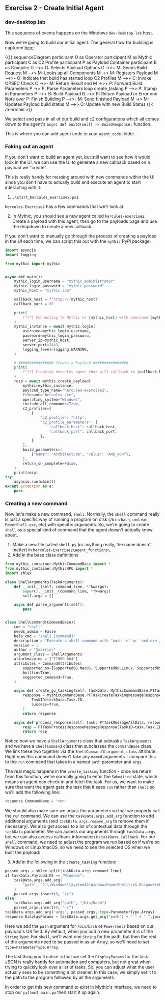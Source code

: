 ## Exercise 2 - Create Initial Agent 

### dev-desktop.lab
This sequence of events happens on the Windows `dev-desktop.lab` host.

Now we're going to build our initial agent. The general flow for building is captured [here](https://docs.mythic-c2.net/message-flow/building-payloads):

{{<mermaid>}}
sequenceDiagram
    participant O as Operator
    participant M as Mythic
    participant C as C2 Profile
    participant P as Payload Container
    participant B as Compiler
    O -->> O: Selects Payload Options
    O ->>+ M: Sends Build Request
    M -->> M: Looks up all Components
    M ->> M: Registers Payload
    M -->>- O: Indicate that build has started
    loop C2 Profiles
        M -->+ C: Invoke OPSEC Check
        C ->>- M: Return Result
    end
    M ->>+ P: Forward Build Parameters
    P ->> P: Parse Parameters
    loop create_tasking
        P -->> P: Stamp in Parameters
        P -->> B: Build Payload
        B -->> P: Return Payload or Error
    end
    Note over P: Finish Building
    P -->>- M: Send finished Payload
    M ->> M: Updates Payload build status
    M -->> O: Update with new Build Status
{{< /mermaid >}}

We select and pass in all of our build and c2 configurations which all comes down to the agent's `async def build(self) -> BuildResponse:` function.

This is where you can add agent code to your `agent_code` folder. 

### Faking out an agent

If you don't want to build an agent yet, but still want to see how it would look in the UI, we can use the UI to generate a new callback based on a payload we "create".

This is really handy for messing around with new commands within the UI since you don't have to actually build and execute an agent to start interacting with it.

1. `.\start_hercules_exercise2.ps1`

`hercules-Exercise2` has a few commands that we'll look at.

2. In Mythic, you should see a new agent called `hercules-exercise2`. Create a payload with this agent, then go to the payloads page and use the dropdown to create a new callback.

If you don't want to manually go through the process of creating a payload in the UI each time, we can script this out with the `mythic` PyPi package:

```python
import asyncio
import logging

from mythic import mythic


async def main():
    mythic_login_username = "mythic_administrator"
    mythic_login_password = "mythic_password"
    mythic_host = "mythic.lab"

    callback_host = f"http://{mythic_host}"
    callback_port = 80

    print(
        f"[*] Connecting to Mythic at {mythic_host} with username {mythic_login_username}"
    )
    mythic_instance = await mythic.login(
        username=mythic_login_username,
        password=mythic_login_password,
        server_ip=mythic_host,
        server_port=7443,
        logging_level=logging.WARNING,
    )

    # ################ Create a Payload ################
    print(
        f"[*] Creating hercules agent that will callback to {callback_host} on port {callback_port}"
    )
    resp = await mythic.create_payload(
        mythic=mythic_instance,
        payload_type_name="hercules-exercise2",
        filename="hercules.exe",
        operating_system="Windows",
        include_all_commands=True,
        c2_profiles=[
            {
                "c2_profile": "http",
                "c2_profile_parameters": {
                    "callback_host": callback_host,
                    "callback_port": callback_port,
                },
            }
        ],
        build_parameters=[
            {"name": "Architecture", "value": "AMD_x64"},
        ],
        return_on_complete=False,
    )
    print(resp)
try:
    asyncio.run(main())
except Exception as e:
    pass
```

### Creating a new command

Now let's make a new command, `shell`. Normally, the `shell` command really is just a specific way of running a program on disk (`/bin/bash`, `cmd.exe`, `PowerShell.exe`, etc) with specific arguments. 
So, we're going to create `shell` as a special kind of command that the agent doesn't actually know about. 

1. Make a new file called `shell.py` (or anything really, the name doesn't matter) in `hercules-Exercise2\agent_functions\`.
2. Add in the base class definitions:

```python
from mythic_container.MythicCommandBase import *
from mythic_container.MythicRPC import *
import shlex

class ShellArguments(TaskArguments):
    def __init__(self, command_line, **kwargs):
        super().__init__(command_line, **kwargs)
        self.args = []

    async def parse_arguments(self):
        pass


class ShellCommand(CommandBase):
    cmd = "shell"
    needs_admin = False
    help_cmd = "shell [command]"
    description = "Execute a shell command with 'bash -c' or 'cmd.exe /c'"
    version = 1
    author = "@xorrior"
    argument_class = ShellArguments
    attackmapping = ["T1059.004"]
    attributes = CommandAttributes(
        supported_os=[SupportedOS.MacOS, SupportedOS.Linux, SupportedOS.Windows],
        builtin=True,
        suggested_command=True,
    )

    async def create_go_tasking(self, taskData: MythicCommandBase.PTTaskMessageAllData) -> MythicCommandBase.PTTaskCreateTaskingMessageResponse:
        response = MythicCommandBase.PTTaskCreateTaskingMessageResponse(
            TaskID=taskData.Task.ID,
            Success=True,
        )
        return response

    async def process_response(self, task: PTTaskMessageAllData, response: any) -> PTTaskProcessResponseMessageResponse:
        resp = PTTaskProcessResponseMessageResponse(TaskID=task.Task.ID, Success=True)
        return resp
```

Notice how we have a `ShellArguments` class that subtasks `TaskArguments` and we have a `ShellCommand` class that subclasses the `CommandBase` class. 
We link these two together via the `ShellCommand`'s `argument_class` attribute. Right now this command doesn't take any `named` arguments - compare this to the `run` command that takes in a named `path` parameter and `args`. 

The real magic happens in the `create_tasking` function - once we return from this function, we're normally going to enter the `Submitted` state, which means an agent can check in and fetch the task. For us, we want to make sure that went the agent gets the task that it sees `run` rather than `shell` so we'll add the following line:

```python
response.CommandName = "run"
```

We should also make sure we adjust the parameters so that we properly call the `run` command. We can use the `taskData.args.add_arg` function to add additional arguments (and `taskData.args.remove_arg` to remove them if necessary). 
We also get access to a lot of contextual data through the `taskData` parameter. We can access our arguments through `taskData.args`, but we can also access callback information in `taskData.Callback`. 
For our `shell` command, we need to adjust the program we run based on if we're on Windows or Linux/macOS, so we need to see the selected OS when we built the payload:

3. Add in the following in the `create_tasking` function:
```python
passed_args = shlex.split(taskData.args.command_line)
if taskData.Payload.OS == "Windows":
    taskData.args.add_arg(
        "path", "C:\\Windows\\System32\WindowsPowerShell\\v1.0\\powershell.exe"
    )
    passed_args.insert(0, "/c")
else:
    taskData.args.add_arg("path", "/bin/bash")
    passed_args.insert(0, "-c")
taskData.args.add_arg("args", passed_args, type=ParameterType.Array)
response.DisplayParams = taskData.args.get_arg("path") + " " + " ".join(passed_args)
```

Here we add the `path` argument for `/bin/bash` or `Powershell` based on our payload's OS field. By default, when you add a new parameter it is of the `String` type. 
For `shell`, we'll want one `String` for the path, but then the rest of the arguments need to be passed in as an Array, so we'll need to set `type=ParameterType.Array`.

The last thing you'll notice is that we set the `DisplayParams` for the task. 
JSON is really handy for automation and computers, but not great when trying to quickly look over a list of tasks. 
So, you can adjust what the user actually sees to be something a bit cleaner. 
In this case, we simply set it to the path to the program followed by all the arguments.

In order to get this new command to exist in Mythic's interface, we need to stop our `python3 main.py` then start it up again.

